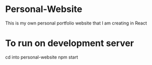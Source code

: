 # Personal-Website
This is my own personal portfolio website that I am creating in React


# To run on development server
cd into personal-website
npm start